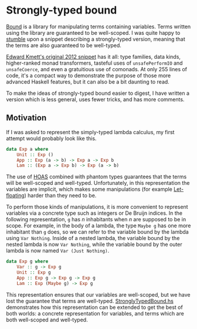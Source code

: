 Strongly-typed bound
===

[Bound](http://hackage.haskell.org/package/bound) is a library for manipulating terms containing variables. Terms written using the library are guaranteed to be well-scoped. I was quite happy to [stumble](http://gelisam.blogspot.ca/2014/10/understanding-strongly-typed-bound-part.html) upon a snippet describing a strongly-typed version, meaning that the terms are also guaranteed to be well-typed.

[Edward Kmett's original 2012 snippet](http://lpaste.net/79582) has it all: type families, data kinds, higher-ranked monad transformers, tasteful uses of `unsafePerformIO` and `unsafeCoerce`, and even a gratuitious use of comonads. At only 255 lines of code, it's a compact way to demonstrate the purpose of those more advanced Haskell features, but it can also be a bit daunting to read.

To make the ideas of strongly-typed bound easier to digest, I have written a version which is less general, uses fewer tricks, and has more comments.

Motivation
---

If I was asked to represent the simply-typed lambda calculus, my first attempt would probably look like this.

```haskell
data Exp a where
    Unit :: Exp ()
    App :: Exp (a -> b) -> Exp a -> Exp b
    Lam :: (Exp a -> Exp b) -> Exp (a -> b)
```

The use of [HOAS](http://en.wikipedia.org/wiki/Higher-order_abstract_syntax) combined with phantom types guarantees that the terms will be well-scoped and well-typed. Unfortunately, in this representation the variables are implicit, which makes some manipulations (for example [Let-floating](http://research.microsoft.com/~simonpj/papers/float.ps.gz)) harder than they need to be.

To perform those kinds of manipulations, it is more convenient to represent variables via a concrete type such as integers or De Bruijn indices. In the following representation, `g` has _n_ inhabitants when _n_ are supposed to be in scope. For example, in the body of a lambda, the type `Maybe g` has one more inhabitant than `g` does, so we can refer to the variable bound by the lambda using `Var Nothing`. Inside of a nested lambda, the variable bound by the nested lambda is now `Var Nothing`, while the variable bound by the outer lambda is now named `Var (Just Nothing)`.

```haskell
data Exp g where
    Var :: g -> Exp g
    Unit :: Exp g
    App :: Exp g -> Exp g -> Exp g
    Lam :: Exp (Maybe g) -> Exp g
```

This representation ensures that our variables are well-scoped, but we have lost the guarantee that terms are well-typed. [StronglyTypedBound.hs](StronglyTypedBound.hs) demonstrates how this representation can be extended to get the best of both worlds: a concrete representation for variables, and terms which are both well-scoped and well-typed.

